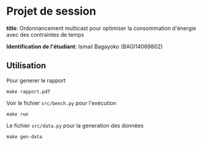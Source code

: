 
# Projet de session 

**title**: Ordonnancement multicast pour optimiser la consommation d'énergie avec des contraintes de temps

**Identification de l'étudiant**: Ismail Bagayoko (BAGI14069802)

## Utilisation
Pour generer le rapport
```
make rapport.pdf
```
Voir le fichier `src/bench.py` pour l'exécution
```
make run
```
Le fichier `src/data.py` pour la generation des données
```
make gen-data
```
